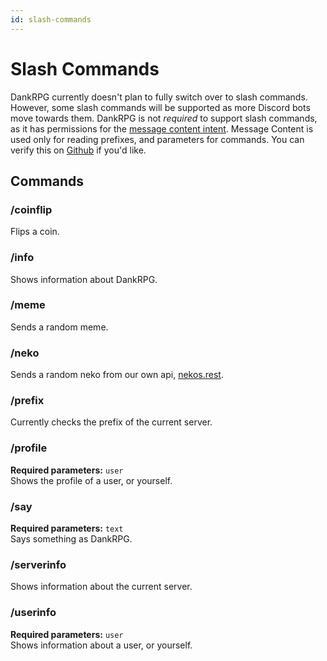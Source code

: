 ```yaml
---
id: slash-commands
---
```


# Slash Commands
DankRPG currently doesn't plan to fully switch over to slash commands. However, some slash commands will be supported as more Discord bots move towards them.
DankRPG is not *required* to support slash commands, as it has permissions for the [message content intent](https://support-dev.discord.com/hc/en-us/articles/4404772028055). Message Content is used only for reading prefixes, and parameters for commands. You can verify this on [Github](https://github.com/Snoozeds/DankRPG) if you'd like.

## Commands

### /coinflip
Flips a coin.

### /info
Shows information about DankRPG.

### /meme
Sends a random meme.

### /neko
Sends a random neko from our own api, [nekos.rest](https://nekos.rest).

### /prefix
Currently checks the prefix of the current server.

### /profile
**Required parameters:** `user` <br />
Shows the profile of a user, or yourself.

### /say
**Required parameters:** `text` <br />
Says something as DankRPG.

### /serverinfo
Shows information about the current server.

### /userinfo
**Required parameters:** `user` <br />
Shows information about a user, or yourself.